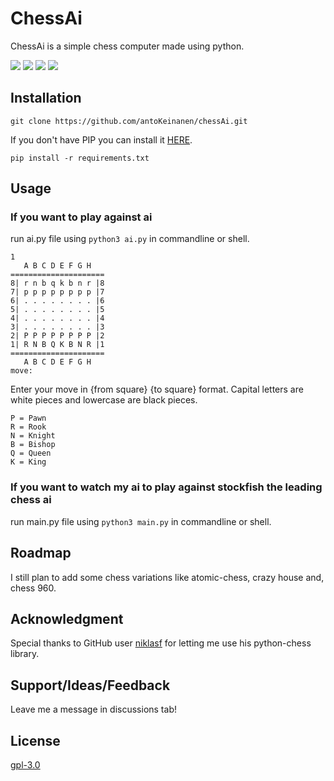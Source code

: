 # ChessAi
ChessAi is a simple chess computer made using python.

![](https://img.shields.io/github/stars/antoKeinanen/chessAi) 
![](https://img.shields.io/github/forks/antoKeinanen/chessAi)
![](https://img.shields.io/github/release/antoKeinanen/chessAi) 
![](https://img.shields.io/github/issues/antoKeinanen/chessAi)

## Installation
``git clone https://github.com/antoKeinanen/chessAi.git``

If you don't have PIP you can install it [HERE](https://pip.pypa.io/en/stable/installing/).

``pip install -r requirements.txt``

## Usage
### If you want to play against ai
run ai.py file using ``python3 ai.py`` in commandline or shell.

```shell
1
   A B C D E F G H
=====================
8| r n b q k b n r |8
7| p p p p p p p p |7
6| . . . . . . . . |6
5| . . . . . . . . |5
4| . . . . . . . . |4
3| . . . . . . . . |3
2| P P P P P P P P |2
1| R N B Q K B N R |1
=====================
   A B C D E F G H
move: 
```
Enter your move in {from square} {to square} format.
Capital letters are white pieces and lowercase are black pieces.

```shell
P = Pawn
R = Rook
N = Knight
B = Bishop 
Q = Queen
K = King
```

### If you want to watch my ai to play against stockfish the leading chess ai
run main.py file using ``python3 main.py`` in commandline or shell.

## Roadmap
I still plan to add some chess variations like atomic-chess, crazy house and, chess 960.

## Acknowledgment
Special thanks to GitHub user [niklasf](https://github.com/niklasf) for letting me use his python-chess library.

## Support/Ideas/Feedback
Leave me a message in discussions tab!

## License
[gpl-3.0](https://choosealicense.com/licenses/gpl-3.0/)

